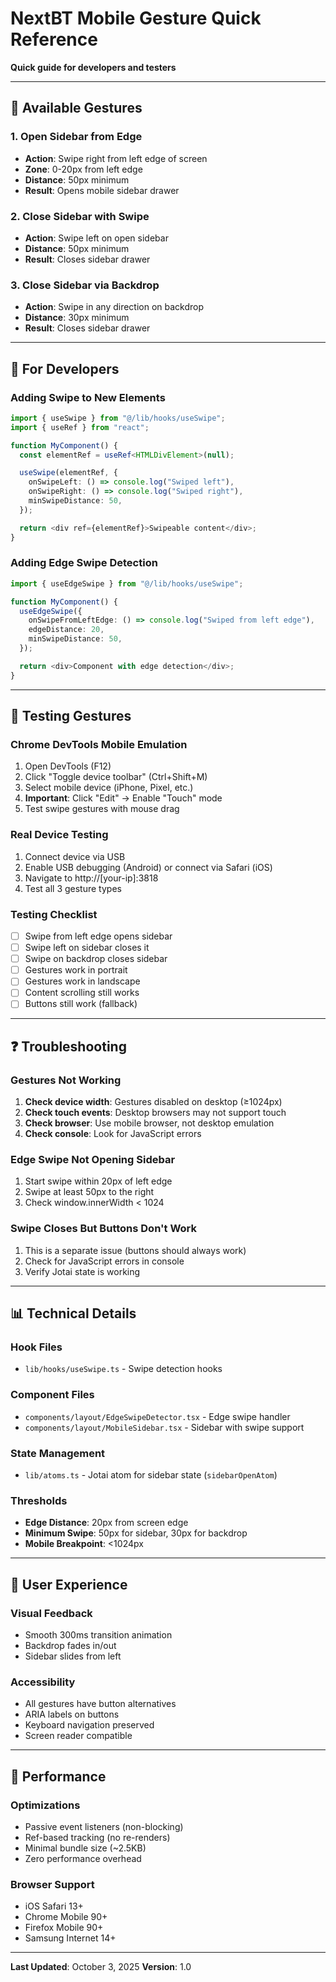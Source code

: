 # NextBT Mobile Gesture Quick Reference

**Quick guide for developers and testers**

---

## 🎯 Available Gestures

### 1. Open Sidebar from Edge
- **Action**: Swipe right from left edge of screen
- **Zone**: 0-20px from left edge
- **Distance**: 50px minimum
- **Result**: Opens mobile sidebar drawer

### 2. Close Sidebar with Swipe
- **Action**: Swipe left on open sidebar
- **Distance**: 50px minimum
- **Result**: Closes sidebar drawer

### 3. Close Sidebar via Backdrop
- **Action**: Swipe in any direction on backdrop
- **Distance**: 30px minimum
- **Result**: Closes sidebar drawer

---

## 🔧 For Developers

### Adding Swipe to New Elements

```typescript
import { useSwipe } from "@/lib/hooks/useSwipe";
import { useRef } from "react";

function MyComponent() {
  const elementRef = useRef<HTMLDivElement>(null);

  useSwipe(elementRef, {
    onSwipeLeft: () => console.log("Swiped left"),
    onSwipeRight: () => console.log("Swiped right"),
    minSwipeDistance: 50,
  });

  return <div ref={elementRef}>Swipeable content</div>;
}
```

### Adding Edge Swipe Detection

```typescript
import { useEdgeSwipe } from "@/lib/hooks/useSwipe";

function MyComponent() {
  useEdgeSwipe({
    onSwipeFromLeftEdge: () => console.log("Swiped from left edge"),
    edgeDistance: 20,
    minSwipeDistance: 50,
  });

  return <div>Component with edge detection</div>;
}
```

---

## 🧪 Testing Gestures

### Chrome DevTools Mobile Emulation
1. Open DevTools (F12)
2. Click "Toggle device toolbar" (Ctrl+Shift+M)
3. Select mobile device (iPhone, Pixel, etc.)
4. **Important**: Click "Edit" → Enable "Touch" mode
5. Test swipe gestures with mouse drag

### Real Device Testing
1. Connect device via USB
2. Enable USB debugging (Android) or connect via Safari (iOS)
3. Navigate to http://[your-ip]:3818
4. Test all 3 gesture types

### Testing Checklist
- [ ] Swipe from left edge opens sidebar
- [ ] Swipe left on sidebar closes it
- [ ] Swipe on backdrop closes sidebar
- [ ] Gestures work in portrait
- [ ] Gestures work in landscape
- [ ] Content scrolling still works
- [ ] Buttons still work (fallback)

---

## ❓ Troubleshooting

### Gestures Not Working
1. **Check device width**: Gestures disabled on desktop (≥1024px)
2. **Check touch events**: Desktop browsers may not support touch
3. **Check browser**: Use mobile browser, not desktop emulation
4. **Check console**: Look for JavaScript errors

### Edge Swipe Not Opening Sidebar
1. Start swipe within 20px of left edge
2. Swipe at least 50px to the right
3. Check window.innerWidth < 1024

### Swipe Closes But Buttons Don't Work
1. This is a separate issue (buttons should always work)
2. Check for JavaScript errors in console
3. Verify Jotai state is working

---

## 📊 Technical Details

### Hook Files
- `lib/hooks/useSwipe.ts` - Swipe detection hooks

### Component Files
- `components/layout/EdgeSwipeDetector.tsx` - Edge swipe handler
- `components/layout/MobileSidebar.tsx` - Sidebar with swipe support

### State Management
- `lib/atoms.ts` - Jotai atom for sidebar state (`sidebarOpenAtom`)

### Thresholds
- **Edge Distance**: 20px from screen edge
- **Minimum Swipe**: 50px for sidebar, 30px for backdrop
- **Mobile Breakpoint**: <1024px

---

## 🎨 User Experience

### Visual Feedback
- Smooth 300ms transition animation
- Backdrop fades in/out
- Sidebar slides from left

### Accessibility
- All gestures have button alternatives
- ARIA labels on buttons
- Keyboard navigation preserved
- Screen reader compatible

---

## 🚀 Performance

### Optimizations
- Passive event listeners (non-blocking)
- Ref-based tracking (no re-renders)
- Minimal bundle size (~2.5KB)
- Zero performance overhead

### Browser Support
- iOS Safari 13+
- Chrome Mobile 90+
- Firefox Mobile 90+
- Samsung Internet 14+

---

**Last Updated**: October 3, 2025
**Version**: 1.0
